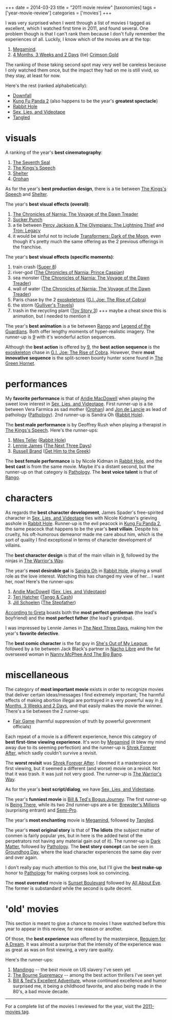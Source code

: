 +++
date = 2014-03-23
title = "2011 movie review"
[taxonomies]
tags = ['year-movie-review']
categories = ['movies']
+++

I was very surprised when I went through a list of movies I tagged as
excellent, which I watched first time in 2011, and found several. One
problem though is that I can't rank them because I don't fully
remember the experiences of all. Luckily, I know which of the movies are
at the top:

1.  [Megamind].
2.  [4 Months, 3 Weeks and 2 Days] (tie) [Crimson Gold]

The ranking of those taking second spot may very well be careless
because I only watched them once, but the impact they had on me is still
vivid, so they stay, at least for now.

Here's the rest (ranked alphabetically):

-   [Downfall]
-   [Kung Fu Panda 2] (also happens to be the year's **greatest
    spectacle**)
-   [Rabbit Hole]
-   [Sex, Lies, and Videotape]
-   [Tangled]

visuals
=======

A ranking of the year's **best cinematography**:

1.  [The Seventh Seal]
2.  [The Kings's Speech]
3.  [Shelter]
4.  [Orphan]

As for the year's **best production design**, there is a tie between
[The Kings's Speech] and [Shelter].

The year's **best visual effects (overall)**:

1.  [The Chronicles of Narnia: The Voyage of the Dawn Treader]
2.  [Sucker Punch]
3.  a tie between [Percy Jackson & The Olympians: The Lightning Thief]
    and [Tron: Legacy]
4.  it would be sinful not to include [Transformers: Dark of the Moon],
    even though it's pretty much the same offering as the 2 previous
    offerings in the franchise.

The year's **best visual effects (specific moments)**:

1.  train crash ([Super 8])
2.  river-god ([The Chronicles of Narnia: Prince Caspian])
3.  sea monster ([The Chronicles of Narnia: The Voyage of the Dawn
    Treader])
4.  wall of water ([The Chronicles of Narnia: The Voyage of the Dawn
    Treader])
5.  Paris chase by the 2 [exoskeletons] ([G.I. Joe: The Rise of Cobra])
6.  the storm ([Gulliver's Travels])
7.  trash in the recycling plant ([Toy Story 3]) +++ maybe a cheat since
    this is animation, but I needed to mention it

The year's **best animation** is a tie between [Rango] and [Legend of
the Guardians]. Both offer lengthy moments of hyper-realistic imagery.
The runner-up is [9] with it's wonderful action sequences.

Although the **best action** is offered by [9], the **best action
sequence** is the [exoskeleton][exoskeletons] chase in [G.I. Joe: The
Rise of Cobra]. However, there **most innovative sequence** is the
split-screen bounty hunter scene found in [The Green Hornet].

performances
============

My **favorite performance** is that of [Andie MacDowell] when playing
the sweet love interest in [Sex, Lies, and Videotape]. First runner-up
is a tie between Vera Farmica as sad mother ([Orphan]) and [Jon de
Lancie] as lead of pathology ([Pathology]). 2nd runner-up is Sandra Oh
([Rabbit Hole]).

The **best male performance** is by Geoffrey Rush when playing a
therapist in [The Kings's Speech]. Here's the runner-ups:

1.  [Miles Teller] ([Rabbit Hole])
3.  [Lennie James] ([The Next Three Days])
4.  [Russell Brand] ([Get Him to the Greek])

The **best female performance** is by Nicole Kidman in [Rabbit Hole],
and the **best cast** is from the same movie. Maybe it's a distant
second, but the runner-up on that category is [Pathology]. The **best
voice talent** is that of [Rango].

characters
==========

As regards the **best character development**, James Spader's
free-spirited character in [Sex, Lies, and Videotape] ties with Nicole
Kidman's grieving asshole in [Rabbit Hole]. Runner-up is the evil
peacock in [Kung Fu Panda 2], the same peacock that happens to be the
year's **best villain**. Despite his cruelty, his oft-humorous demeanor
made me care about him, which is the sort of quality I find exceptional
in terms of character development of villains.

The **best character design** is that of the main villain in [9],
followed by the ninjas in [The Warrior's Way].

The year's **most desirable gal** is [Sandra Oh] in [Rabbit Hole],
playing a small role as the love interest. Watching this has changed my
view of her... I want her, now! Here's the runner-ups:

1.  [Andie MacDowell] ([Sex, Lies, and Videotape])
2.  [Teri Hatcher] ([Tango & Cash])
3.  [Jill Schoelen] ([The Stepfather])

[According to Greta] boasts both the **most perfect gentleman** (the
lead's boyfriend) and the **most perfect father** (the lead's
grandpa).

I was impressed by Lennie James in [The Next Three Days], making him the
year's **favorite detective**.

The **best comic character** is the fat guy in [She's Out of My
League], followed by a tie between Jack Black's partner in [Nacho
Libre] and the fat oversexed woman in [Nanny McPhee And The Big Bang].

miscellaneous
=============

The category of **most important movie** exists in order to recognize
movies that deliver certain ideas/messages I find extremely important;
The harmful effects of making abortion illegal are portrayed in a very
powerful way in [4 Months, 3 Weeks and 2 Days], and that easily makes
the movie the winner. There's a tie between the 2 runner-ups:

-   [Fair Game] (harmful suppression of truth by powerful government
    officials)

Each repeat of a movie is a different experience, hence this category of
**best first-time viewing experience**. It's won by [Megamind] (it blew
my mind away due to its seeming perfection) and the runner-up is [Shrek
Forever After], which sadly couldn't survive a revisit.

The **worst revisit** was [Shrek Forever After]. I deemed it a
masterpiece on first viewing, but it seemed a different (and worse)
movie on a revisit. Not that it was trash. It was just not very good.
The runner-up is [The Warrior's Way].

As for the year's **best script/dialog**, we have [Sex, Lies, and Videotape].

The year's **funniest movie** is [Bill & Ted's Bogus Journey]. The
first runner-up is [Being There], while its two 2nd runner-ups are a
tie: [Brewster's Millions] (surprising entrant) and [Semi-Pro].

The year's **most enchanting** movie is [Megamind], followed by
[Tangled].

The year's **most original story** is that of **The Idiots** (the
subject matter of conmen is fairly popular yes, but in here is the added
twist of the perpetrators not having any material gain out of it). The
runner-up is [Dark Matter], followed by [Pathology]. The **best story
concept** can be seen in [Groundhog Day], where the lead character
experiences the same day over and over again.

I don't really pay much attention to this one, but I'll give the
**best make-up** honor to [Pathology] for making corpses look so
convincing.

The **most overrated** movie is [Sunset Boulevard] followed by [All
About Eve]. The former is substandard while the second is quite decent.

'old' movies
==============

This section is meant to give a chance to movies I have watched before
this year to appear in this review, for one reason or another.

Of those, the **best experience** was offered by the masterpiece,
[Requiem for A Dream]. It was almost a surprise that the intensity of
the experience was as great as was on first viewing, a very rare
quality.

Here's the runner-ups:

1.  [Mandingo] -- the best movie on US slavery I've seen yet
2.  [The Bourne Supremacy] -- among the best action thrillers I've seen
    yet
3.  [Bill & Ted's Excellent Adventure], whose continued excellence and
    humor surprised me, it being a childhood favorite, and also being
    made in the 80's, a bad movie decade.

---

For a complete list of the movies I reviewed for the year, visit the
[2011-movies tag].

  [Megamind]: http://tshepang.net/megamind-2010
  [4 Months, 3 Weeks and 2 Days]: http://tshepang.net/4-months-3-weeks-and-2-days-2007
  [Crimson Gold]: http://tshepang.net/crimson-gold-2003
  [Downfall]: http://tshepang.net/downfall-2004
  [Kung Fu Panda 2]: http://tshepang.net/kung-fu-panda-2-2011
  [Rabbit Hole]: http://tshepang.net/rabbit-hole-2010
  [Sex, Lies, and Videotape]: http://tshepang.net/sex-lies-and-videotape-1989
  [Tangled]: http://tshepang.net/tangled-2010
  [The Seventh Seal]: http://tshepang.net/the-seventh-seal-1957
  [The Kings's Speech]: http://tshepang.net/the-king-s-speech-2010
  [Shelter]: http://tshepang.net/shelter-2010
  [Orphan]: http://tshepang.net/orphan-2009
  [The Chronicles of Narnia: The Voyage of the Dawn Treader]: http://tshepang.net/the-chronicles-of-narnia-the-voyage-of-the-dawn-treader-2010
  [Sucker Punch]: http://tshepang.net/sucker-punch-2011
  [Percy Jackson & The Olympians: The Lightning Thief]: http://tshepang.net/percy-jackson-the-olympians-the-lightning-thief-2010
  [Tron: Legacy]: http://tshepang.net/tron-legacy-2010
  [Transformers: Dark of the Moon]: http://tshepang.net/transformers-dark-of-the-moon-2011
  [Super 8]: http://tshepang.net/super-8-2011
  [The Chronicles of Narnia: Prince Caspian]: http://tshepang.net/the-chronicles-of-narnia-prince-caspian-2008
  [exoskeletons]: http://en.wikipedia.org/wiki/Powered_exoskeleton
  [G.I. Joe: The Rise of Cobra]: http://tshepang.net/gi-joe-the-rise-of-cobra-2009
  [Gulliver's Travels]: http://tshepang.net/gullivers-travels-2010
  [Toy Story 3]: http://tshepang.net/toy-story-3-2010
  [Rango]: http://tshepang.net/rango-2011
  [Legend of the Guardians]: http://tshepang.net/legend-of-the-guardians-the-owls-of-gahoole-2010
  [9]: http://tshepang.net/9-2009
  [The Green Hornet]: http://tshepang.net/the-green-hornet-2011
  [Andie MacDowell]: http://en.wikipedia.org/wiki/Andie_MacDowell
  [Jon de Lancie]: http://en.wikipedia.org/wiki/John_de_Lancie
  [Pathology]: http://tshepang.net/pathology-2008
  [Miles Teller]: http://en.wikipedia.org/wiki/Miles_Teller
  [Lennie James]: http://en.wikipedia.org/wiki/Lennie_James
  [The Next Three Days]: http://tshepang.net/the-next-three-days-2010
  [Russell Brand]: http://en.wikipedia.org/wiki/Russell_Brand
  [Get Him to the Greek]: http://tshepang.net/get-him-to-the-greek-2010
  [The Warrior's Way]: http://tshepang.net/the-warriors-way-2010
  [Sandra Oh]: http://en.wikipedia.org/wiki/Sandra_Oh
  [Teri Hatcher]: http://en.wikipedia.org/wiki/Teri_Hatcher
  [Tango & Cash]: http://tshepang.net/tango-cash-1989
  [Jill Schoelen]: http://en.wikipedia.org/wiki/Jill_Schoelen
  [The Stepfather]: http://tshepang.net/the-stepfather-1987
  [According to Greta]: http://tshepang.net/according-to-greta-2009
  [She's Out of My League]: http://tshepang.net/shes-out-of-my-league-2010
  [Nacho Libre]: http://tshepang.net/nacho-libre-2006
  [Nanny McPhee And The Big Bang]: http://tshepang.net/nanny-mcphee-and-the-big-bang-2010
  [Fair Game]: http://tshepang.net/fair-game
  [Shrek Forever After]: http://tshepang.net/shrek-forever-after-2010
  [Bill & Ted's Bogus Journey]: http://tshepang.net/bill-teds-bogus-journey-1991
  [Being There]: http://tshepang.net/being-there-1979
  [Brewster's Millions]: http://tshepang.net/brewsters-millions-1985
  [Semi-Pro]: http://tshepang.net/semi-pro-2008
  [Dark Matter]: http://tshepang.net/dark-matter-2007
  [Groundhog Day]: http://tshepang.net/groundhog-day-1993
  [Sunset Boulevard]: http://tshepang.net/sunset-boulevard-1950
  [All About Eve]: http://tshepang.net/all-about-eve-1950
  [Requiem for A Dream]: http://tshepang.net/requiem-for-a-dream-2000
  [Mandingo]: http://tshepang.net/mandingo-1975
  [The Bourne Supremacy]: http://tshepang.net/the-bourne-supremacy-2004
  [Bill & Ted's Excellent Adventure]: http://tshepang.net/bill-teds-excellent-adventure-1989
  [2011-movies tag]: http://tshepang.net/tags/2011-movie
